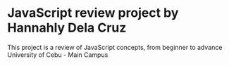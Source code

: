 # JavaScript review project by Hannahly Dela Cruz
This project is a review of JavaScript concepts, from beginner to advance
University of Cebu - Main Campus
